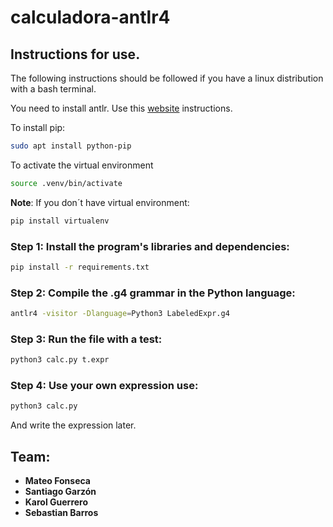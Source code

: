 # calculadora-antlr4

## Instructions for use.

The following instructions should be followed if you have a linux distribution with a bash terminal.

You need to install antlr. Use this [website](https://www.cs.upc.edu/~cl/practica/install.html) instructions.

To install pip:

```sh
sudo apt install python-pip
```

To activate the virtual environment

```sh
source .venv/bin/activate
```

**Note**: If you don´t have virtual environment:

```sh
pip install virtualenv
```

### Step 1: Install the program's libraries and dependencies:

```sh
pip install -r requirements.txt
```

### Step 2: Compile the .g4 grammar in the Python language:

```sh
antlr4 -visitor -Dlanguage=Python3 LabeledExpr.g4
```

### Step 3: Run the file with a test:

```sh
python3 calc.py t.expr
```

### Step 4: Use your own expression use:

```sh
python3 calc.py
```

And write the expression later.

## Team:

- **Mateo Fonseca**
- **Santiago Garzón**
- **Karol Guerrero**
- **Sebastian Barros**
